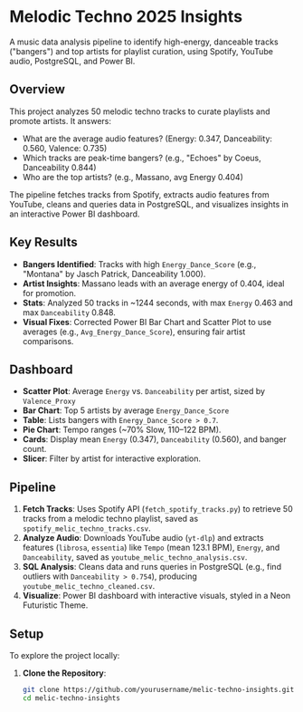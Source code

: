 # Melodic Techno 2025 Insights

A music data analysis pipeline to identify high-energy, danceable tracks ("bangers") and top artists for playlist curation, using Spotify, YouTube audio, PostgreSQL, and Power BI.

## Overview
This project analyzes 50 melodic techno tracks to curate playlists and promote artists. It answers:
- What are the average audio features? (Energy: 0.347, Danceability: 0.560, Valence: 0.735)
- Which tracks are peak-time bangers? (e.g., "Echoes" by Coeus, Danceability 0.844)
- Who are the top artists? (e.g., Massano, avg Energy 0.404)

The pipeline fetches tracks from Spotify, extracts audio features from YouTube, cleans and queries data in PostgreSQL, and visualizes insights in an interactive Power BI dashboard.

## Key Results
- **Bangers Identified**: Tracks with high `Energy_Dance_Score` (e.g., "Montana" by Jasch Patrick, Danceability 1.000).
- **Artist Insights**: Massano leads with an average energy of 0.404, ideal for promotion.
- **Stats**: Analyzed 50 tracks in ~1244 seconds, with max `Energy` 0.463 and max `Danceability` 0.848.
- **Visual Fixes**: Corrected Power BI Bar Chart and Scatter Plot to use averages (e.g., `Avg_Energy_Dance_Score`), ensuring fair artist comparisons.

## Dashboard
- **Scatter Plot**: Average `Energy` vs. `Danceability` per artist, sized by `Valence_Proxy`
- **Bar Chart**: Top 5 artists by average `Energy_Dance_Score` 
- **Table**: Lists bangers with `Energy_Dance_Score > 0.7`.
- **Pie Chart**: Tempo ranges (~70% Slow, 110–122 BPM).
- **Cards**: Display mean `Energy` (0.347), `Danceability` (0.560), and banger count.
- **Slicer**: Filter by artist for interactive exploration.

## Pipeline
1. **Fetch Tracks**: Uses Spotify API (`fetch_spotify_tracks.py`) to retrieve 50 tracks from a melodic techno playlist, saved as `spotify_melic_techno_tracks.csv`.
2. **Analyze Audio**: Downloads YouTube audio (`yt-dlp`) and extracts features (`librosa`, `essentia`) like `Tempo` (mean 123.1 BPM), `Energy`, and `Danceability`, saved as `youtube_melic_techno_analysis.csv`.
3. **SQL Analysis**: Cleans data and runs queries in PostgreSQL (e.g., find outliers with `Danceability > 0.754`), producing `youtube_melic_techno_cleaned.csv`.
4. **Visualize**: Power BI dashboard with interactive visuals, styled in a Neon Futuristic Theme.

## Setup
To explore the project locally:
1. **Clone the Repository**:
   ```bash
   git clone https://github.com/yourusername/melic-techno-insights.git
   cd melic-techno-insights
